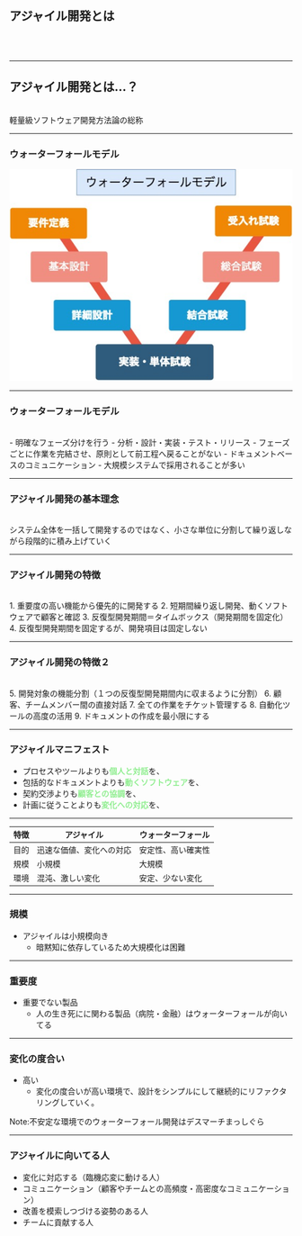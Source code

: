 ## アジャイル開発とは
<br />
<br />

---

## アジャイル開発とは…？
<br />
  軽量級ソフトウェア開発方法論の総称



---

### ウォーターフォールモデル
![ウォーターフォールモデル](/figure/vmodel.jpg) 

---

### ウォーターフォールモデル
<br>
  - 明確なフェーズ分けを行う  
      - 分析・設計・実装・テスト・リリース
  - フェーズごとに作業を完結させ、原則として前工程へ戻ることがない
  - ドキュメントベースのコミュニケーション
  - 大規模システムで採用されることが多い

---

### アジャイル開発の基本理念
<br>
システム全体を一括して開発するのではなく、小さな単位に分割して繰り返しながら段階的に積み上げていく

---
### アジャイル開発の特徴
<br>
1. 重要度の高い機能から優先的に開発する
2. 短期間繰り返し開発、動くソフトウェアで顧客と確認
3. 反復型開発期間＝タイムボックス（開発期間を固定化）
4. 反復型開発期間を固定するが、開発項目は固定しない

---
### アジャイル開発の特徴２
<br>
5. 開発対象の機能分割（１つの反復型開発期間内に収まるように分割）
6. 顧客、チームメンバー間の直接対話
7. 全ての作業をチケット管理する
8. 自動化ツールの高度の活用
9. ドキュメントの作成を最小限にする

---

### アジャイルマニフェスト  
  - プロセスやツールよりも<span style="color:lightgreen">**個人と対話**</span>を、  
  - 包括的なドキュメントよりも<span style="color:lightgreen">**動くソフトウェア**</span>を、    
  - 契約交渉よりも<span style="color:lightgreen">**顧客との協調**</span>を、  
  - 計画に従うことよりも<span style="color:lightgreen">**変化への対応**</span>を、  


---

|特徴|アジャイル|ウォーターフォール|
|----|----|----|
|目的|迅速な価値、変化への対応|安定性、高い確実性|
|規模|小規模|大規模|
|環境|混沌、激しい変化|安定、少ない変化|



---
### 規模  
- アジャイルは小規模向き  
  - 暗黙知に依存しているため大規模化は困難  

---
### 重要度  
- 重要でない製品  
  - 人の生き死にに関わる製品（病院・金融）はウォーターフォールが向いてる  

---
### 変化の度合い  
- 高い
  - 変化の度合いが高い環境で、設計をシンプルにして継続的にリファクタリングしていく。

Note:不安定な環境でのウォーターフォール開発はデスマーチまっしぐら


---
### アジャイルに向いてる人  
- 変化に対応する（臨機応変に動ける人）  
- コミュニケーション（顧客やチームとの高頻度・高密度なコミュニケーション）
- 改善を模索しつづける姿勢のある人
- チームに貢献する人

